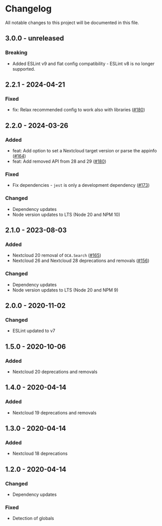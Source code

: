# Changelog

All notable changes to this project will be documented in this file.

## 3.0.0 - unreleased
### Breaking
* Added ESLint v9 and flat config compatibility - ESLint v8 is no longer supported.

## 2.2.1 - 2024-04-21
### Fixed
* fix: Relax recommended config to work also with libraries \([\#180](https://github.com/nextcloud-libraries/eslint-plugin/pull/185)\)

## 2.2.0 - 2024-03-26
### Added
* feat: Add option to set a Nextcloud target version or parse the appinfo \([\#164](https://github.com/nextcloud-libraries/eslint-plugin/pull/164)\)
* feat: Add removed API from 28 and 29 \([\#180](https://github.com/nextcloud-libraries/eslint-plugin/pull/180)\)

### Fixed
* Fix dependencies - `jest` is only a development dependency \([\#173](https://github.com/nextcloud-libraries/eslint-plugin/pull/173)\)

### Changed
- Dependency updates
- Node version updates to LTS (Node 20 and NPM 10)

## 2.1.0 - 2023-08-03
### Added
- Nextcloud 20 removal of `OCA.Search` \([\#165](https://github.com/nextcloud-libraries/eslint-plugin/pull/165)\)
- Nextcloud 26 and Nextcloud 28 deprecations and removals \([\#156](https://github.com/nextcloud-libraries/eslint-plugin/pull/156)\)
### Changed
- Dependency updates
- Node version updates to LTS (Node 20 and NPM 9)

## 2.0.0 - 2020-11-02
### Changed
- ESLint updated to v7

## 1.5.0 - 2020-10-06
### Added
- Nextcloud 20 deprecations and removals

## 1.4.0 - 2020-04-14
### Added
- Nextcloud 19 deprecations and removals

## 1.3.0 - 2020-04-14
### Added
- Nextcloud 18 deprecations

## 1.2.0 - 2020-04-14
### Changed
- Dependency updates
### Fixed
- Detection of globals
